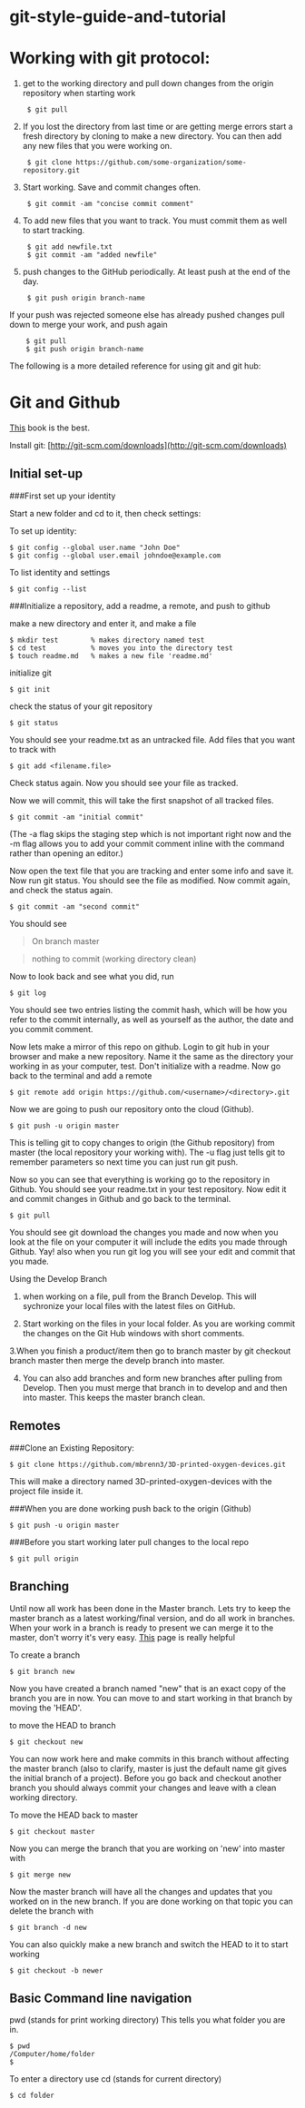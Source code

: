 # git-style-guide-and-tutorial

Working with git protocol:
==========================

1. get to the working directory and pull down changes from the origin repository when starting work
	
		$ git pull

1. If you lost the directory from last time or are getting merge errors start a fresh directory by cloning to make a new directory. You can then add any new files that you were working on. 

		$ git clone https://github.com/some-organization/some-repository.git
		
2. Start working. Save and commit changes often.
	
		$ git commit -am "concise commit comment"

3. To add new files that you want to track. You must commit them as well to start tracking.
	
		$ git add newfile.txt
		$ git commit -am "added newfile"

4. push changes to the GitHub periodically. At least push at the end of the day. 

		$ git push origin branch-name

If your push was rejected someone else has already pushed changes pull down to merge your work, and push again

		$ git pull
		$ git push origin branch-name

The following is a more detailed reference for using git and git hub: 

Git and Github
===

[This](http://git-scm.com/book/en/Getting-Started) book is the best. 

Install git: [http://git-scm.com/downloads](http://git-scm.com/downloads)

Initial set-up
-------
###First set up your identity


Start a new folder and cd to it, then check settings:

To set up identity: 
	
	$ git config --global user.name "John Doe"
	$ git config --global user.email johndoe@example.com
	
To list identity and settings
	
	$ git config --list
	
###Initialize a repository, add a readme, a remote, and push to github

make a new directory and enter it, and make a file 

    $ mkdir test        % makes directory named test
    $ cd test           % moves you into the directory test
    $ touch readme.md   % makes a new file 'readme.md'

initialize git

    $ git init
    
check the status of your git repository

    $ git status
    
You should see your readme.txt as an untracked file. Add files that you want to track with

    $ git add <filename.file>

Check status again. Now you should see your file as tracked.

    
Now we will commit, this will take the first snapshot of all tracked files.

    $ git commit -am "initial commit"
    
(The -a flag skips the staging step which is not important right now and the -m flag allows you to add your commit comment inline with the command rather than opening an editor.)

Now open the text file that you are tracking and enter some info and save it. Now run git status. You should see the file as modified. Now commit again, and check the status again.

    $ git commit -am "second commit"
    
You should see

> On branch master

> nothing to commit (working directory clean)

Now to look back and see what you did, run 

    $ git log
    
You should see two entries listing the commit hash, which will be how you refer to the commit internally, as well as yourself as the author, the date and you commit comment. 

Now lets make a mirror of this repo on github. Login to git hub in your browser and make a new repository. Name it the same as the directory your working in as your computer, test. Don't initialize with a readme. Now go back to the terminal and add a remote

    $ git remote add origin https://github.com/<username>/<directory>.git
    
Now we are going to push our repository onto the cloud (Github).

    $ git push -u origin master
    
This is telling git to copy changes to origin (the Github repository) from master (the local repository your working with). The -u flag just tells git to remember parameters so next time you can just run git push. 

Now so you can see that everything is working go to the repository in Github. You should see your readme.txt in your test repository. Now edit it and commit changes in Github and go back to the terminal.

    $ git pull
    
You should see git download the changes you made and now when you look at the file on your computer it will include the edits you made through Github. Yay! also when you run git log you will see your edit and commit that you made.

Using the Develop Branch

1. when working on a file, pull from the Branch Develop. This will sychronize your local files with the latest files on GitHub.

2. Start working on the files in your local folder. As you are working commit the changes on the Git Hub windows with short comments. 

3.When you finish a product/item then go to branch master by
git checkout branch master
then merge the develp branch into master.

4. You can also add branches and form new branches after pulling from Develop. Then you must merge that branch in to develop and and then into master. This keeps the master branch clean.

Remotes
---

###Clone an Existing Repository: 

	$ git clone https://github.com/mbrenn3/3D-printed-oxygen-devices.git

This will make a directory named 3D-printed-oxygen-devices with the project file inside it.

###When you are done working push back to the origin (Github)

	$ git push -u origin master

###Before you start working later pull changes to the local repo

	$ git pull origin
	
Branching
---------
Until now  all work has been done in the Master branch. Lets try to keep the master branch as a latest working/final version, and do all work in branches. When your work in a branch is ready to present we can merge it to the master, don't worry it's very easy. [This](http://git-scm.com/book/en/Git-Branching-What-a-Branch-Is) page is really helpful

To create a branch

    $ git branch new

Now you have created a branch named "new" that is an exact copy of the branch you are in now. You can move to and start working in that branch by moving the 'HEAD'.

to move the HEAD to branch

    $ git checkout new

You can now work here and make commits in this branch without affecting the master branch (also to clarify, master is just the default name git gives the initial branch of a project). Before you go back and checkout another branch you should always commit your changes and leave with a clean working directory. 
    
To move the HEAD back to master

    $ git checkout master

Now you can merge the branch that you are working on 'new' into master with

    $ git merge new

Now the master branch will have all the changes and updates that you worked on in the new branch. If you are done working on that topic you can delete the branch with

    $ git branch -d new

You can also quickly make a new branch and switch the HEAD to it to start working
    
    $ git checkout -b newer
    

Basic Command line navigation
----    

pwd (stands for print working directory) This tells you what folder you are in.

	$ pwd
	/Computer/home/folder
	$
	
To enter a directory use cd (stands for current directory)

	$ cd folder